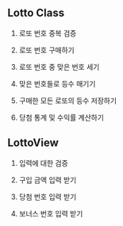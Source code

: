 ## Lotto Class
1. 로또 번호 중복 검증

2. 로또 번호 구매하기

3. 로또 번호 중 맞은 번호 세기

4. 맞은 번호들로 등수 매기기

5. 구매한 모든 로또의 등수 저장하기

6. 당첨 통계 및 수익률 계산하기

## LottoView
1. 입력에 대한 검증

2. 구입 금액 입력 받기

3. 당첨 번호 입력 받기

4. 보너스 번호 입력 받기